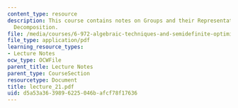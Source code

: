 ```yaml
---
content_type: resource
description: This course contains notes on Groups and their Representations, and Algebra
  Decomposition.
file: /media/courses/6-972-algebraic-techniques-and-semidefinite-optimization-spring-2006/d5a53a3639896225046bafcf78f17636_lecture_21.pdf
file_type: application/pdf
learning_resource_types:
- Lecture Notes
ocw_type: OCWFile
parent_title: Lecture Notes
parent_type: CourseSection
resourcetype: Document
title: lecture_21.pdf
uid: d5a53a36-3989-6225-046b-afcf78f17636
---
```

